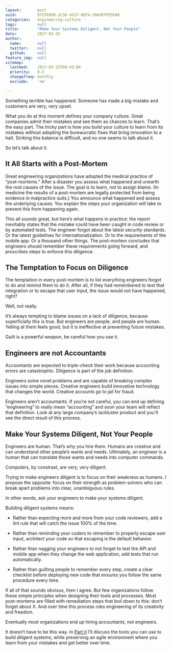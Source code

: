 ```yaml
---
layout:       post
uuid:         97CF6990-2C36-4537-8EF4-30A3D7FE5EA0
categories:   engineering-culture
tags:         null
title:        "Make Your Systems Diligent, Not Your People"
date:         2017-03-25
author:       
  name:       null
  twitter:    null
  github:     null
feature_img:  null
sitemap:
  lastmod:    2017-03-25T08:43:04
  priority:   0.5
  changefreq: monthly
  exclude:    'no'

---
```


Something terrible has happened.  Someone has made a big mistake and customers are very, very upset.

What you do at this moment defines your company culture.  Great companies admit their mistakes and see them as chances to learn.  That’s the easy part.  The tricky part is how you build your culture to learn from its mistakes without adopting the bureaucratic fixes that bring innovation to a halt.  Striking this balance is difficult, and no one seems to talk about it.

So let’s talk about it.

## It All Starts with a Post-Mortem

Great engineering organizations have adopted the medical practice of “post-mortems.”  After a disaster you assess what happened and unearth the root causes of the issue.  The goal is to learn, not to assign blame.  (In medicine the results of a post-mortem are legally protected from being evidence in malpractice suits.)  You announce what happened and assess the underlying causes.  You explain the steps your organization will take to prevent this from happening again.

This all sounds great, but here’s what happens in practice: the report inevitably states that the mistake could have been caught in code review or by automated tests.  The engineer forgot about the latest security standards.  Or the latest guidelines for internationalization.  Or to the requirements of the mobile app.  Or a thousand other things.  The post-mortem concludes that engineers should remember these requirements going forward, and proscribes steps to enforce this diligence.


## The Temptation to Focus on Diligence
The temptation in every post-mortem is to list everything engineers forgot to do and remind them to do it.  After all, if they had remembered to test that integration or to escape that user input, the issue would not have happened, right?

Well, not really.

It’s always tempting to blame issues on a lack of diligence, because superficially this is true.  But engineers are people, and people are human.  Yelling at them feels good, but it is ineffective at preventing future mistakes.

Guilt is a powerful weapon, be careful how you use it.

## Engineers are not Accountants
Accountants are expected to triple-check their work because accounting errors are catastrophic.  Diligence is part of the job definition.

Engineers solve novel problems and are capable of breaking complex issues into simple pieces.  Creative engineers build innovative technology that changes the world.  Creative accounts go to jail for fraud.

Engineers aren’t accountants.  If you’re not careful, you can end up defining “engineering” to really mean “accounting” and soon your team will reflect that definition.  Look at any large company’s lackluster product and you’ll see the direct result of this process.


## Make Your Systems Diligent, Not Your People
Engineers are human.  That’s why you hire them.  Humans are creative and can understand other people’s wants and needs.  Ultimately, an engineer is a human that can translate those wants and needs into computer commands.

Computers, by constrast, are very, very diligent.

Trying to make engineers diligent is to focus on their weakness as humans.  I propose the opposite: focus on their strength as problem-solvers who can break apart problems into clear, unambiguous rules.

In other words, ask your engineers to make your systems diligent.

Building diligent systems means:

- Rather than expecting more and more from your code reviewers, add a lint rule that will catch the issue 100% of the time.

- Rather than reminding your coders to remember to properly escape user input, architect your code so that escaping is the default behavior.

- Rather than nagging your engineers to not forget to test the API and mobile app when they change the web application, add tests that run automatically.

- Rather than guilting people to remember every step, create a clear checklist before deploying new code that ensures you follow the same procedure every time.

If all of that sounds obvious, then I agree.  But few organizations follow these simple principles when designing their tools and processes.  Most post-mortems are filled with remediation steps that boil down to this: don’t forget about X.  And over time this process robs engineering of its creativity and freedom.

Eventually most organizations end up hiring accountants, not engineers.

It doesn’t have to be this way.  In [Part II](/engineering-culture/2017/03/25/make-your-systems-diligent-not-your-people-part-2/) I’ll discuss the tools you can use to build diligent systems, while preserving an agile environment where you learn from your mistakes and get better over time.

